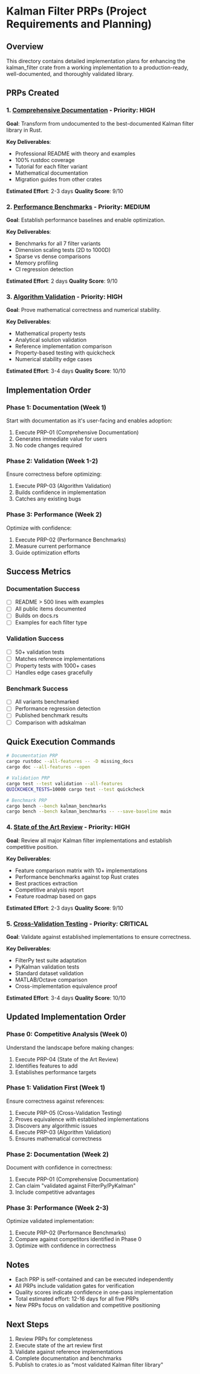 # Kalman Filter PRPs (Project Requirements and Planning)

## Overview
This directory contains detailed implementation plans for enhancing the kalman_filter crate from a working implementation to a production-ready, well-documented, and thoroughly validated library.

## PRPs Created

### 1. [Comprehensive Documentation](01-comprehensive-documentation.md) - **Priority: HIGH**
**Goal**: Transform from undocumented to the best-documented Kalman filter library in Rust.

**Key Deliverables**:
- Professional README with theory and examples
- 100% rustdoc coverage
- Tutorial for each filter variant
- Mathematical documentation
- Migration guides from other crates

**Estimated Effort**: 2-3 days
**Quality Score**: 9/10

### 2. [Performance Benchmarks](02-performance-benchmarks.md) - **Priority: MEDIUM**
**Goal**: Establish performance baselines and enable optimization.

**Key Deliverables**:
- Benchmarks for all 7 filter variants
- Dimension scaling tests (2D to 1000D)
- Sparse vs dense comparisons
- Memory profiling
- CI regression detection

**Estimated Effort**: 2 days
**Quality Score**: 9/10

### 3. [Algorithm Validation](03-algorithm-validation.md) - **Priority: HIGH**
**Goal**: Prove mathematical correctness and numerical stability.

**Key Deliverables**:
- Mathematical property tests
- Analytical solution validation
- Reference implementation comparison
- Property-based testing with quickcheck
- Numerical stability edge cases

**Estimated Effort**: 3-4 days
**Quality Score**: 10/10

## Implementation Order

### Phase 1: Documentation (Week 1)
Start with documentation as it's user-facing and enables adoption:
1. Execute PRP-01 (Comprehensive Documentation)
2. Generates immediate value for users
3. No code changes required

### Phase 2: Validation (Week 1-2)
Ensure correctness before optimizing:
1. Execute PRP-03 (Algorithm Validation)
2. Builds confidence in implementation
3. Catches any existing bugs

### Phase 3: Performance (Week 2)
Optimize with confidence:
1. Execute PRP-02 (Performance Benchmarks)
2. Measure current performance
3. Guide optimization efforts

## Success Metrics

### Documentation Success
- [ ] README > 500 lines with examples
- [ ] All public items documented
- [ ] Builds on docs.rs
- [ ] Examples for each filter type

### Validation Success
- [ ] 50+ validation tests
- [ ] Matches reference implementations
- [ ] Property tests with 1000+ cases
- [ ] Handles edge cases gracefully

### Benchmark Success
- [ ] All variants benchmarked
- [ ] Performance regression detection
- [ ] Published benchmark results
- [ ] Comparison with adskalman

## Quick Execution Commands

```bash
# Documentation PRP
cargo rustdoc --all-features -- -D missing_docs
cargo doc --all-features --open

# Validation PRP
cargo test --test validation --all-features
QUICKCHECK_TESTS=10000 cargo test --test quickcheck

# Benchmark PRP
cargo bench --bench kalman_benchmarks
cargo bench --bench kalman_benchmarks -- --save-baseline main
```

### 4. [State of the Art Review](04-state-of-art-review.md) - **Priority: HIGH**
**Goal**: Review all major Kalman filter implementations and establish competitive position.

**Key Deliverables**:
- Feature comparison matrix with 10+ implementations
- Performance benchmarks against top Rust crates
- Best practices extraction
- Competitive analysis report
- Feature roadmap based on gaps

**Estimated Effort**: 2-3 days
**Quality Score**: 9/10

### 5. [Cross-Validation Testing](05-cross-validation-testing.md) - **Priority: CRITICAL**
**Goal**: Validate against established implementations to ensure correctness.

**Key Deliverables**:
- FilterPy test suite adaptation
- PyKalman validation tests
- Standard dataset validation
- MATLAB/Octave comparison
- Cross-implementation equivalence proof

**Estimated Effort**: 3-4 days
**Quality Score**: 10/10

## Updated Implementation Order

### Phase 0: Competitive Analysis (Week 0)
Understand the landscape before making changes:
1. Execute PRP-04 (State of the Art Review)
2. Identifies features to add
3. Establishes performance targets

### Phase 1: Validation First (Week 1)
Ensure correctness against references:
1. Execute PRP-05 (Cross-Validation Testing)
2. Proves equivalence with established implementations
3. Discovers any algorithmic issues
4. Execute PRP-03 (Algorithm Validation)
5. Ensures mathematical correctness

### Phase 2: Documentation (Week 2)
Document with confidence in correctness:
1. Execute PRP-01 (Comprehensive Documentation)
2. Can claim "validated against FilterPy/PyKalman"
3. Include competitive advantages

### Phase 3: Performance (Week 2-3)
Optimize validated implementation:
1. Execute PRP-02 (Performance Benchmarks)
2. Compare against competitors identified in Phase 0
3. Optimize with confidence in correctness

## Notes
- Each PRP is self-contained and can be executed independently
- All PRPs include validation gates for verification
- Quality scores indicate confidence in one-pass implementation
- Total estimated effort: 12-16 days for all five PRPs
- New PRPs focus on validation and competitive positioning

## Next Steps
1. Review PRPs for completeness
2. Execute state of the art review first
3. Validate against reference implementations
4. Complete documentation and benchmarks
5. Publish to crates.io as "most validated Kalman filter library"